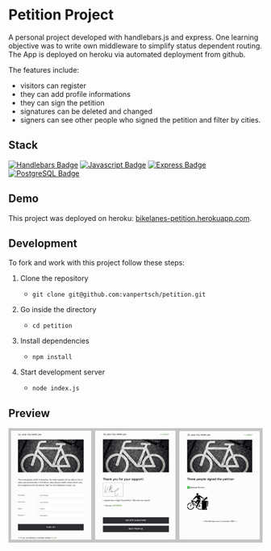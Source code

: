 # Petition Project

A personal project developed with handlebars.js and express. One learning objective was to write own middleware to simplify status dependent routing. The App is deployed on heroku via automated deployment from github.

The features include:

- visitors can register
- they can add profile informations
- they can sign the petition
- signatures can be deleted and changed
- signers can see other people who signed the petition and filter by cities.

## Stack

[![Handlebars Badge](https://img.shields.io/badge/-handlebars.js-000000?style=flat&labelColor=f7efef&logo=handlebars.js&logoColor=000000)](#) [![Javascript Badge](https://img.shields.io/badge/-JavaScript-F0DB4F?style=flat&labelColor=302d2d&logo=javascript&logoColor=F0DB4F)](#)
 [![Express Badge](https://img.shields.io/badge/-Express-000000?style=flat&labelColor=f7efef&logo=express&logoColor=000000)](#)[![PostgreSQL Badge](https://img.shields.io/badge/-PostgreSQL-4169E1?style=flat&labelColor=f7efef&logo=postgreSQL&logoColor=4169E1)](#)

## Demo

This project was deployed on heroku: [bikelanes-petition.herokuapp.com](https://more-bikelanes-petition.herokuapp.com/).

## Development

To fork and work with this project follow these steps:

1. Clone the repository

   -  `git clone git@github.com:vanpertsch/petition.git`

2. Go inside the directory

   -   `cd petition`

3. Install dependencies

   -   `npm install`

4. Start development server

   -   `node index.js`

## Preview

<img src="./public/images/example.png" style="margin-left:auto; margin-right:auto;" />
